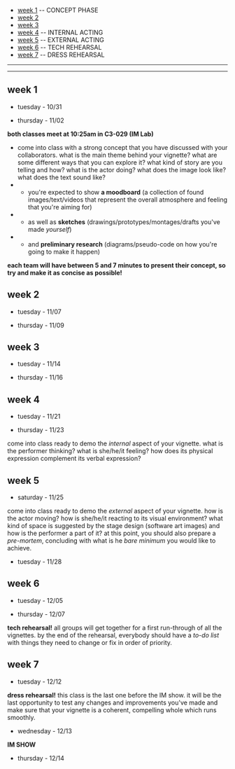 * [week 1](#week-1) -- CONCEPT PHASE
* [week 2](#week-2)
* [week 3](#week-3)
* [week 4](#week-4) -- INTERNAL ACTING
* [week 5](#week-5) -- EXTERNAL ACTING
* [week 6](#week-6) -- TECH REHEARSAL
* [week 7](#week-7) -- DRESS REHEARSAL

---
---
## week 1

* tuesday - 10/31

* thursday - 11/02

**both classes meet at 10:25am in C3-029 (IM Lab)**
* come into class with a strong concept that you have discussed with your collaborators. what is the main theme behind your vignette? what are some different ways that you can explore it? what kind of story are you telling and how? what is the actor doing? what does the image look like? what does the text sound like?
* * you're expected to show **a moodboard** (a collection of found images/text/videos that represent the overall atmosphere and feeling that you're aiming for)
* * as well as **sketches** (drawings/prototypes/montages/drafts you've made *yourself*)
* * and **preliminary research** (diagrams/pseudo-code on how you're going to make it happen)

**each team will have between 5 and 7 minutes to present their concept, so try and make it as concise as possible!**


## week 2

* tuesday - 11/07

* thursday - 11/09


## week 3

* tuesday - 11/14

* thursday - 11/16


## week 4

* tuesday - 11/21

* thursday - 11/23

come into class ready to demo the *internal* aspect of your vignette. what is the performer thinking? what is she/he/it feeling? how does its physical expression complement its verbal expression?


## week 5

* saturday - 11/25

come into class ready to demo the *external* aspect of your vignette. how is the actor moving? how is she/he/it reacting to its visual environment? what kind of space is suggested by the stage design (software art images) and how is the performer a part of it?
at this point, you should also prepare a *pre-mortem*, concluding with what is he *bare minimum* you would like to achieve.

* tuesday - 11/28


## week 6

* tuesday - 12/05

* thursday - 12/07

**tech rehearsal!** all groups will get together for a first run-through of all the vignettes. by the end of the rehearsal, everybody should have a *to-do list* with things they need to change or fix in order of priority.


## week 7

* tuesday - 12/12

**dress rehearsal!** this class is the last one before the IM show. it will be the last opportunity to test any changes and improvements you've made and make sure that your vignette is a coherent, compelling whole which runs smoothly.

* wednesday - 12/13

**IM SHOW**

* thursday - 12/14


